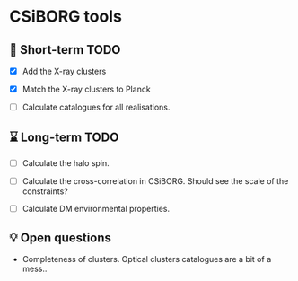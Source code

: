 # CSiBORG tools

## :scroll: Short-term TODO
- [x] Add the X-ray clusters
- [x] Match the X-ray clusters to Planck
- [ ] Calculate catalogues for all realisations.


## :hourglass: Long-term TODO
- [ ] Calculate the halo spin.
- [ ] Calculate the cross-correlation in CSiBORG. Should see the scale of the constraints?
- [ ] Calculate DM environmental properties.


## :bulb: Open questions
- Completeness of clusters. Optical clusters catalogues are a bit of a mess..